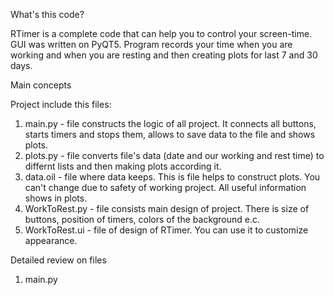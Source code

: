 What's this code?
 
RTimer is a complete code that can help you to control your screen-time. GUI was written on PyQT5. Program records your time when you are working and when you are resting and then creating plots for last 7 and 30 days.

Main concepts

Project include this files:
1. main.py - file constructs the logic of all project. It connects all buttons, starts timers and stops them, allows to save data to the file and shows plots.
2. plots.py - file converts file's data (date and our working and rest time) to differnt lists and then making plots according it.
3. data.oil - file where data keeps. This is file helps to construct plots. You can't change due to safety of working project. All useful information shows in plots.
4. WorkToRest.py - file consists main design of project. There is size of buttons, position of timers, colors of the background e.c.
5. WorkToRest.ui - file of design of RTimer. You can use it to customize appearance.

Detailed review on files

1. main.py

